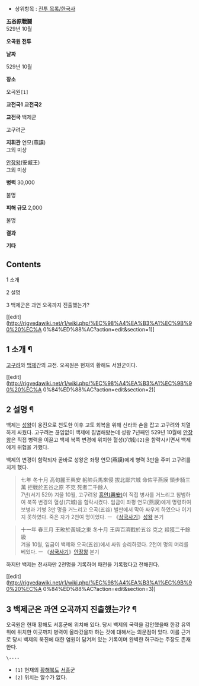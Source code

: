   * 상위항목 : [전투 목록/한국사](%EC%A0%84%ED%88%AC%20%EB%AA%A9%EB%A1%9D/%ED%95%9C%EA%B5%AD%EC%82%AC.md)  
  

**五谷原戰鬪**  
529년 10월

**오곡원 전투**

**날짜**

529년 10월

**장소**

오곡원`[1]`

**교전국1**
**교전국2**

**교전국**
백제군

고구려군

**지휘관**
연모(燕謨)  
그외 미상

[안장왕](%EC%95%88%EC%9E%A5%EC%99%95.md)(安臧王)  
그외 미상

**병력**
30,000

불명

**피해 규모**
2,000

불명

**결과**

**기타**

  

## Contents

    

1 소개

2 설명

3 백제군은 과연 오곡까지 진출했는가?

[[edit](http://rigvedawiki.net/r1/wiki.php/%EC%98%A4%EA%B3%A1%EC%9B%90%20%EC%A
0%84%ED%88%AC?action=edit&section=1)]

## 1 소개 ¶

[고구려](%EA%B3%A0%EA%B5%AC%EB%A0%A4.md)와 [백제](%EB%B0%B1%EC%A0%9C.md)간의 교전.
오곡원은 현재의 황해도 서원군이다.

[[edit](http://rigvedawiki.net/r1/wiki.php/%EC%98%A4%EA%B3%A1%EC%9B%90%20%EC%A
0%84%ED%88%AC?action=edit&section=2)]

## 2 설명 ¶

백제는 [성왕](%EC%84%B1%EC%99%95%28%EB%B0%B1%EC%A0%9C%29.md)이 웅진으로 천도한 이후 고토 회복을
위해 신라와 손을 잡고 고구려와 치열하게 싸웠다. 고구려는 끊임없이 백제에 침범해왔는데 성왕 7년째인 529년 10월에
[안장왕](%EC%95%88%EC%9E%A5%EC%99%95.md)은 직접 병력을 이끌고 백제 북쪽 변경에 위치한
혈성(穴城)`[2]`을 함락시키면서 백제에게 위협을 가했다.

  

백제의 변경이 함락되자 곧바로 성왕은 좌평 연모(燕謨)에게 병력 3만을 주며 고구려를 치게 했다.

  

> 七年 冬十月 高句麗王興安 躬帥兵馬來侵 拔北鄙穴城 命佐平燕謨 領步騎三萬 拒戰於五谷之原 不克 死者二千餘人  
7년(서기 529) 겨울 10월, 고구려왕 [흥안(興安)](%EC%95%88%EC%9E%A5%EC%99%95.md)이 직접 병사를
거느리고 침범하여 북쪽 변경의 혈성(穴城)을 함락시켰다. 임금이 좌평 연모(燕謨)에게 명령하여 보병과 기병 3만 명을 거느리고 오곡(五谷)
벌판에서 막아 싸우게 하였으나 이기지 못하였다. 죽은 자가 2천여 명이었다. ㅡ 《[삼국사기](%EC%82%BC%EA%B5%AD%EC%82%AC%EA%B8%B0.md)》[성왕](%EC%84%B1%EC%99%95%28%EB%B0%B1%EC%A0%9C%29.md) 본기

  

> 十一年 春三月 王畋於黃城之東 冬十月 王與百濟戰於五谷 克之 殺獲二千餘級  
겨울 10월, 임금이 백제와 오곡(五谷)에서 싸워 승리하였다. 2천여 명의 머리를 베었다. ㅡ 《[삼국사기](%EC%82%BC%EA%B5%AD%EC%82%AC%EA%B8%B0.md)》[안장왕](%EC%95%88%EC%9E%A5%EC%99%95.md) 본기

  
하지만 백제는 전사자만 2천명을 기록하며 패전을 기록했다고 전해진다.

[[edit](http://rigvedawiki.net/r1/wiki.php/%EC%98%A4%EA%B3%A1%EC%9B%90%20%EC%A
0%84%ED%88%AC?action=edit&section=3)]

## 3 백제군은 과연 오곡까지 진출했는가? ¶

오곡원은 현재 황해도 서흥군에 위치해 있다. 당시 백제의 국력을 감안했을때 한강 유역 위에 위치한 이곳까지 병력이 올라갔을까 하는 것에
대해서는 의문점이 있다. 이를 근거로 당시 백제의 북진에 대한 염원이 담겨져 있는 기록이며 완벽한 허구라는 주장도 존재한다.

`\----`

  * `[1]` 현재의 [황해북도](%ED%99%A9%ED%95%B4%EB%B6%81%EB%8F%84.md) [서흥](%EC%84%9C%ED%9D%A5.md)군
  * `[2]` 위치는 알수가 없다.


